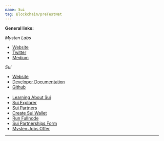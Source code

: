 ```yaml
---
name: Sui
tag: Blockchain/preTestNet
---
```


**General links:** 

*Mysten Labs*
- [Website](https://mystenlabs.com/)
- [Twitter](https://twitter.com/Mysten_Labs)
- [Medium](https://medium.com/mysten-labs)
    
*Sui* 
- [Website](https://sui.io/)
- [Developer Documentation](https://docs.sui.io/)
- [Github](https://github.com/MystenLabs/sui) <br>
    <br>
- [Learning About Sui](https://docs.sui.io/devnet/learn)
- [Sui Explorer](https://explorer.devnet.sui.io/)
- [Sui Partners](https://sui.io/ecosystem/)
- [Create Sui Wallet](https://docs.sui.io/explore/wallet-browser)
- [Run Fullnode](https://docs.sui.io/build/fullnode)
- [Sui Partnerships Form](https://bit.ly/suiform)
- [Mysten Jobs Offer](https://jobs.ashbyhq.com/mystenlabs)

***
